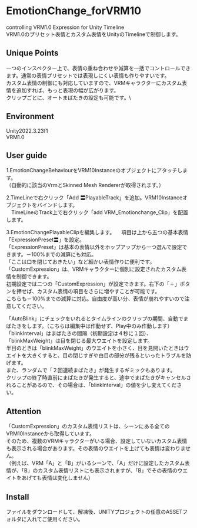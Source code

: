 # EmotionChange_forVRM10
controlling VRM1.0 Expression  for Unity Timeline\
VRM1.0のプリセット表情とカスタム表情をUnityのTimelineで制御します。

## Unique Points
一つのインスペクター上で、表情の重ね合わせや減算を一括でコントロールできます。通常の表情プリセットでは表現しにくい表情も作りやすいです。\
カスタム表情の制御にも対応していますので、VRMキャラクターにカスタム表情を追加すれば、もっと表現の幅が広がります。\
クリップごとに、オートまばたきの設定も可能です。\

## Environment
Unity2022.3.23f1\
VRM1.0

## User guide
1.EmotionChangeBehaviourをVRM10Instanceのオブジェクトにアタッチします。\
（自動的に該当のVrmとSkinned Mesh Rendererが取得されます。）

2.TimeLineで右クリック「Add 〓PlayableTrack」を追加。VRM10Instanceオブジェクトをバインドします。\
　TimeLineのTrack上で右クリック「add VRM_Emotionchange_Clip」を配置します。

3.EmotionChangePlayableClipを編集します。
　項目は上から五つの基本表情「ExpressionPreset〓」を設定。\
 「ExpressionPreset」は基本の表情以外をホップアップから一つ選んで設定できます。－100%までの減算にも対応。\
 「ここは口を閉じておきたい」など細かい表情作りに便利です。\
 「CustomExpression」は、VRMキャラクターに個別に設定されたカスタム表情を制御できます。\
 初期設定では二つの「CustomExpression」が設定できます。右下の「＋」ボタンを押せば、カスタム表情の項目をさらに増やすことが可能です。\
 こちらも－100%までの減算に対応。自由度が高い分、表情が崩れやすいので注意してください。
 
 「AutoBlink」にチェックをいれるとタイムラインのクリップの期間、自動でまばたきをします。（こちらは編集中は作動せず、Play中のみ作動します）\
 「blinkInterval」はまばたきの間隔（初期設定は４秒に１回）、「blinkMaxWeight」は目を閉じる最大ウエイトを設定します。\
 半目のときは「blinkMaxWeight」のウエイトを小さく、目を見開いたときはウエイトを大きくすると、目の閉じすぎや白目の部分が残るといったトラブルを防げます。\
また、ランダムで「２回連続まばたき」が発生するギミックもあります。\
クリップの終了時直前にまばたきが発生すると、途中でまばたきがキャンセルされることがあるので、その場合は、「blinkInterval」の値を少し変えてください。

## Attention
「CustomExpression」のカスタム表情リストは、シーンにある全てのVRM10Instanceから取得しています。\
そのため、複数のVRMキャラクターがいる場合、設定していないカスタム表情も表示される場合があります。その表情のウエイトを上げても表情は変わりません。\
（例えば、VRM「A」と「B」がいるシーンで、「A」だけに設定したカスタム表情が、「B」のカスタム表情リストにも表示されますが、「B」でその表情のウエイトをあげても表情は変化しません）

## Install
ファイルをダウンロードして、解凍後、UNITYプロジェクトの任意のASSETフォルダに入れてご使用ください。



















